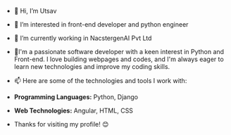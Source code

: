 - 👋 Hi, I’m Utsav
- 👀 I’m interested in front-end developer and python engineer
- 🌱 I’m currently working in NacstergenAI Pvt Ltd
- 💞️I'm a passionate software developer with a keen interest in Python and Front-end. I love building webpages and codes, and I'm always eager to learn new technologies and improve my coding skills.
- 📫 Here are some of the technologies and tools I work with:

- **Programming Languages:** Python, Django
- **Web Technologies:**  Angular, HTML, CSS

- Thanks for visiting my profile! 😊

